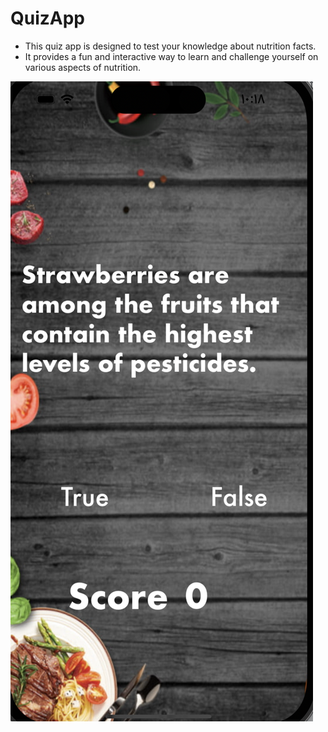 # QuizApp
- This quiz app is designed to test your knowledge about nutrition facts. 
- It provides a fun and interactive way to learn and challenge yourself on various aspects of nutrition.

![Alt text](https://github.com/hibath/QuizApp/blob/main/QuizApp.png?raw=true "Optional Title")


